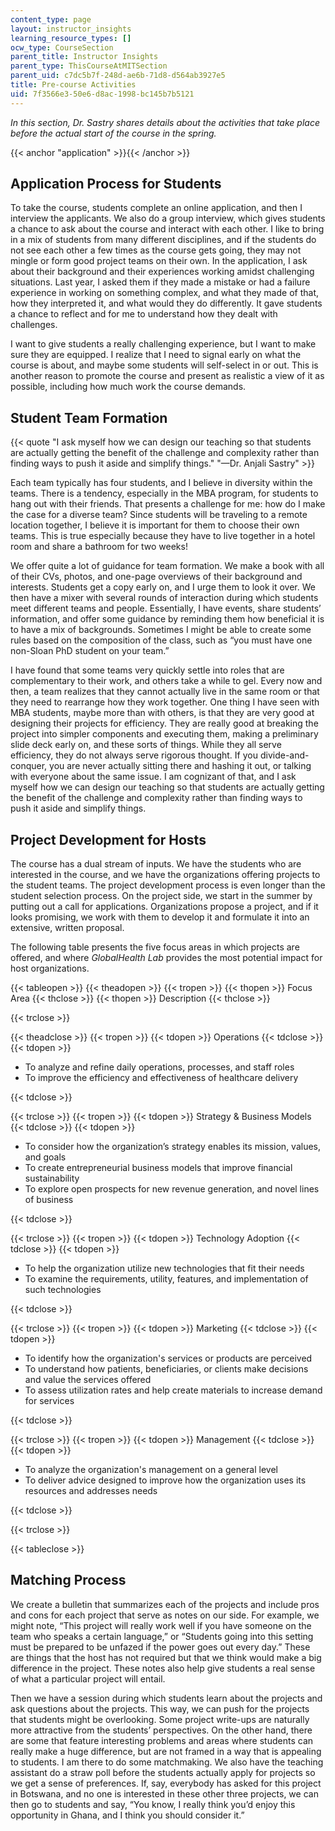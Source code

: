 ```yaml
---
content_type: page
layout: instructor_insights
learning_resource_types: []
ocw_type: CourseSection
parent_title: Instructor Insights
parent_type: ThisCourseAtMITSection
parent_uid: c7dc5b7f-248d-ae6b-71d8-d564ab3927e5
title: Pre-course Activities
uid: 7f3566e3-50e6-d8ac-1998-bc145b7b5121
---
```


_In this section, Dr. Sastry shares details about the activities that take place before the actual start of the course in the spring._

{{< anchor "application" >}}{{< /anchor >}}

Application Process for Students
--------------------------------

To take the course, students complete an online application, and then I interview the applicants. We also do a group interview, which gives students a chance to ask about the course and interact with each other. I like to bring in a mix of students from many different disciplines, and if the students do not see each other a few times as the course gets going, they may not mingle or form good project teams on their own. In the application, I ask about their background and their experiences working amidst challenging situations. Last year, I asked them if they made a mistake or had a failure experience in working on something complex, and what they made of that, how they interpreted it, and what would they do differently. It gave students a chance to reflect and for me to understand how they dealt with challenges.

I want to give students a really challenging experience, but I want to make sure they are equipped. I realize that I need to signal early on what the course is about, and maybe some students will self-select in or out. This is another reason to promote the course and present as realistic a view of it as possible, including how much work the course demands.

Student Team Formation
----------------------

{{< quote "I ask myself how we can design our teaching so that students are actually getting the benefit of the challenge and complexity rather than finding ways to push it aside and simplify things." "—Dr. Anjali Sastry" >}}

Each team typically has four students, and I believe in diversity within the teams. There is a tendency, especially in the MBA program, for students to hang out with their friends. That presents a challenge for me: how do I make the case for a diverse team? Since students will be traveling to a remote location together, I believe it is important for them to choose their own teams. This is true especially because they have to live together in a hotel room and share a bathroom for two weeks!

We offer quite a lot of guidance for team formation. We make a book with all of their CVs, photos, and one-page overviews of their background and interests. Students get a copy early on, and I urge them to look it over. We then have a mixer with several rounds of interaction during which students meet different teams and people. Essentially, I have events, share students’ information, and offer some guidance by reminding them how beneficial it is to have a mix of backgrounds. Sometimes I might be able to create some rules based on the composition of the class, such as “you must have one non-Sloan PhD student on your team.”

I have found that some teams very quickly settle into roles that are complementary to their work, and others take a while to gel. Every now and then, a team realizes that they cannot actually live in the same room or that they need to rearrange how they work together. One thing I have seen with MBA students, maybe more than with others, is that they are very good at designing their projects for efficiency. They are really good at breaking the project into simpler components and executing them, making a preliminary slide deck early on, and these sorts of things. While they all serve efficiency, they do not always serve rigorous thought. If you divide-and-conquer, you are never actually sitting there and hashing it out, or talking with everyone about the same issue. I am cognizant of that, and I ask myself how we can design our teaching so that students are actually getting the benefit of the challenge and complexity rather than finding ways to push it aside and simplify things.

Project Development for Hosts
-----------------------------

The course has a dual stream of inputs. We have the students who are interested in the course, and we have the organizations offering projects to the student teams. The project development process is even longer than the student selection process. On the project side, we start in the summer by putting out a call for applications. Organizations propose a project, and if it looks promising, we work with them to develop it and formulate it into an extensive, written proposal.

The following table presents the five focus areas in which projects are offered, and where _GlobalHealth Lab_ provides the most potential impact for host organizations.

{{< tableopen >}}
{{< theadopen >}}
{{< tropen >}}
{{< thopen >}}
Focus Area
{{< thclose >}}
{{< thopen >}}
Description
{{< thclose >}}

{{< trclose >}}

{{< theadclose >}}
{{< tropen >}}
{{< tdopen >}}
Operations
{{< tdclose >}}
{{< tdopen >}}


*   To analyze and refine daily operations, processes, and staff roles
*   To improve the efficiency and effectiveness of healthcare delivery


{{< tdclose >}}

{{< trclose >}}
{{< tropen >}}
{{< tdopen >}}
Strategy & Business Models
{{< tdclose >}}
{{< tdopen >}}


*   To consider how the organization’s strategy enables its mission, values, and goals
*   To create entrepreneurial business models that improve financial sustainability
*   To explore open prospects for new revenue generation, and novel lines of business


{{< tdclose >}}

{{< trclose >}}
{{< tropen >}}
{{< tdopen >}}
Technology Adoption
{{< tdclose >}}
{{< tdopen >}}


*   To help the organization utilize new technologies that fit their needs
*   To examine the requirements, utility, features, and implementation of such technologies


{{< tdclose >}}

{{< trclose >}}
{{< tropen >}}
{{< tdopen >}}
Marketing
{{< tdclose >}}
{{< tdopen >}}


*   To identify how the organization's services or products are perceived
*   To understand how patients, beneficiaries, or clients make decisions and value the services offered
*   To assess utilization rates and help create materials to increase demand for services


{{< tdclose >}}

{{< trclose >}}
{{< tropen >}}
{{< tdopen >}}
Management
{{< tdclose >}}
{{< tdopen >}}


*   To analyze the organization's management on a general level
*   To deliver advice designed to improve how the organization uses its resources and addresses needs


{{< tdclose >}}

{{< trclose >}}

{{< tableclose >}}

Matching Process
----------------

We create a bulletin that summarizes each of the projects and include pros and cons for each project that serve as notes on our side. For example, we might note, “This project will really work well if you have someone on the team who speaks a certain language,” or “Students going into this setting must be prepared to be unfazed if the power goes out every day.” These are things that the host has not required but that we think would make a big difference in the project. These notes also help give students a real sense of what a particular project will entail.

Then we have a session during which students learn about the projects and ask questions about the projects. This way, we can push for the projects that students might be overlooking. Some project write-ups are naturally more attractive from the students’ perspectives. On the other hand, there are some that feature interesting problems and areas where students can really make a huge difference, but are not framed in a way that is appealing to students. I am there to do some matchmaking. We also have the teaching assistant do a straw poll before the students actually apply for projects so we get a sense of preferences. If, say, everybody has asked for this project in Botswana, and no one is interested in these other three projects, we can then go to students and say, “You know, I really think you’d enjoy this opportunity in Ghana, and I think you should consider it.”